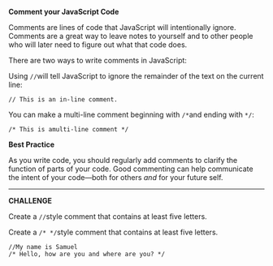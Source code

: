 **Comment your JavaScript Code**

Comments are lines of code that JavaScript will intentionally ignore. Comments are a great way to leave notes to yourself and to other people who will later need to figure out what that code does.

There are two ways to write comments in JavaScript:

Using `//`will tell JavaScript to ignore the remainder of the text on the current line:

`// This is an in-line comment.`

You can make a multi-line comment beginning with `/*`and ending with `*/`:

`/* This is amulti-line comment */`

**Best Practice**

As you write code, you should regularly add comments to clarify the function of parts of your code. Good commenting can help communicate the intent of your code—both for others *and* for your future self.

---

**CHALLENGE**

Create a `//`style comment that contains at least five letters.

Create a `/* */`style comment that contains at least five letters.

    //My name is Samuel
    /* Hello, how are you and where are you? */
